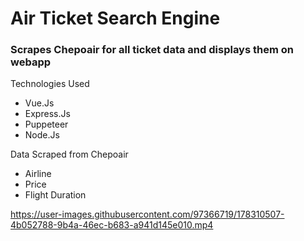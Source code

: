 <h1>Air Ticket Search Engine</h1>

<h3>Scrapes Chepoair for all ticket data and displays them on webapp</h3>

<a>Technologies Used</a>
<ul>
  <li>Vue.Js</li>
  <li>Express.Js</li>
  <li>Puppeteer</li>
  <li>Node.Js</li>
</ul>

<a>Data Scraped from Chepoair</a>
<ul>
  <li>Airline</li>
  <li>Price</li>
  <li>Flight Duration</li>
</ul>

https://user-images.githubusercontent.com/97366719/178310507-4b052788-9b4a-46ec-b683-a941d145e010.mp4


